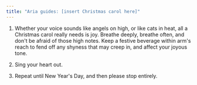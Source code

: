 ```yaml
---
title: "Aria guides: [insert Christmas carol here]"
---
```


1. Whether your voice sounds like angels on high, or like cats in heat, all a Christmas carol really needs is joy. Breathe deeply, breathe often, and don't be afraid of those high notes. Keep a festive beverage within arm's reach to fend off any shyness that may creep in, and affect your joyous tone.

2. Sing your heart out.

3. Repeat until New Year's Day, and then please stop entirely.
